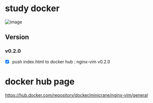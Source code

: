 # study docker

![image](https://github.com/papercrane55123/docker-nginx/assets/150432433/15a259e1-9cdd-4aa5-a38a-3a6261713240)

## Version
### v0.2.0
- [x] push index.html to docker hub
: nginx-vim v0.2.0


# docker hub page
https://hub.docker.com/repository/docker/minicrane/nginx-vim/general
